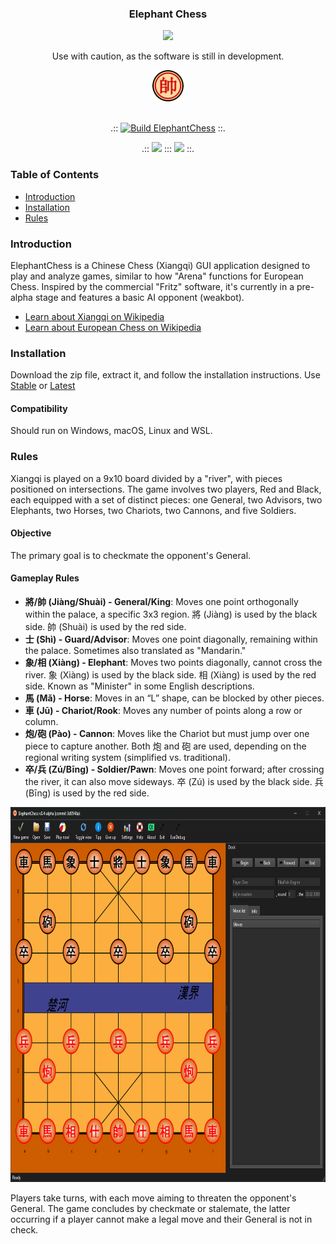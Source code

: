 <div align="center"> 
<!-- {% comment %} -->
  
### Elephant Chess 
<!-- {% endcomment %} -->

![](https://img.shields.io/badge/ALPHA%20VERSION!-8A2BE2)

Use with caution, as the software is still in development.

<img src="sources/res/generalRed.png" width="50" height="50" alt="">
<br>
<br>
<!-- {% comment %} -->  

.::
[![Build ElephantChess](https://github.com/global667/ElephantChess/actions/workflows/build.yml/badge.svg)](https://github.com/global667/ElephantChess/actions/workflows/build.yml)
::.

.::
![](https://badgen.net/static/license/GNU%20GPL%203.0/)
:::
![](https://badgen.net/github/release/global667/ElephantChess/)
::.


<!-- ![](https://badgen.net/github/release/stable/global667/ElephantChess/) -->
<!-- {% endcomment %} -->

</div>

### Table of Contents
- [Introduction](#introduction)
- [Installation](#installation)
- [Rules](#rules)

### Introduction
ElephantChess is a Chinese Chess (Xiangqi) GUI application designed to play and analyze games, similar to how "Arena" functions for European Chess. Inspired by the commercial "Fritz" software, it's currently in a pre-alpha stage and features a basic AI opponent (weakbot).

- [Learn about Xiangqi on Wikipedia](https://en.wikipedia.org/wiki/Xiangqi)
- [Learn about European Chess on Wikipedia](https://en.wikipedia.org/wiki/Chess)

### Installation
Download the zip file, extract it, and follow the installation instructions. Use [Stable](https://www.elephant-chess.com) or [Latest](https://github.com/global667/ElephantChess/releases/latest)
  
#### Compatibility
Should run on Windows, macOS, Linux and WSL.

### Rules
Xiangqi is played on a 9x10 board divided by a "river", with pieces positioned on intersections. The game involves two players, Red and Black, each equipped with a set of distinct pieces: one General, two Advisors, two Elephants, two Horses, two Chariots, two Cannons, and five Soldiers.

#### Objective
The primary goal is to checkmate the opponent's General.

#### Gameplay Rules
- **將/帥 (Jiàng/Shuài) - General/King**: Moves one point orthogonally within the palace, a specific 3x3 region. 將 (Jiàng) is used by the black side. 帥 (Shuài) is used by the red side.
- **士 (Shì) - Guard/Advisor**: Moves one point diagonally, remaining within the palace. Sometimes also translated as "Mandarin."
- **象/相 (Xiàng) - Elephant**: Moves two points diagonally, cannot cross the river. 象 (Xiàng) is used by the black side. 相 (Xiàng) is used by the red side. Known as "Minister" in some English descriptions.
- **馬 (Mǎ) - Horse**: Moves in an “L” shape, can be blocked by other pieces.
- **車 (Jū) - Chariot/Rook**: Moves any number of points along a row or column.
- **炮/砲 (Pào) - Cannon**: Moves like the Chariot but must jump over one piece to capture another. Both 炮 and 砲 are used, depending on the regional writing system (simplified vs. traditional).
- **卒/兵 (Zú/Bīng) - Soldier/Pawn**: Moves one point forward; after crossing the river, it can also move sideways. 卒 (Zú) is used by the black side. 兵 (Bīng) is used by the red side.

<div align="center">
<img src="Screenshot.png" width="800" height="600">
</div>

Players take turns, with each move aiming to threaten the opponent's General. The game concludes by checkmate or stalemate, the latter occurring if a player cannot make a legal move and their General is not in check.

<!-- (TBD - Include information on how to use ElephantChess, covering any initial setup steps, basic commands, and options for gameplay.) -->

